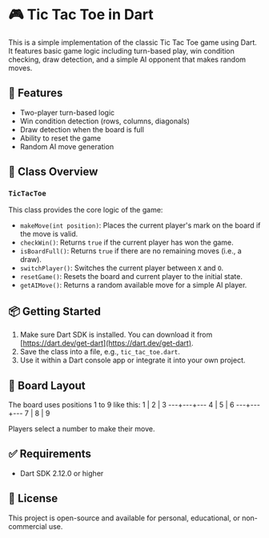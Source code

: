 # 🎮 Tic Tac Toe in Dart

This is a simple implementation of the classic Tic Tac Toe game using Dart. It features basic game logic including turn-based play, win condition checking, draw detection, and a simple AI opponent that makes random moves.

## 🧩 Features

- Two-player turn-based logic
- Win condition detection (rows, columns, diagonals)
- Draw detection when the board is full
- Ability to reset the game
- Random AI move generation

## 📄 Class Overview

### `TicTacToe`

This class provides the core logic of the game:

- `makeMove(int position)`: Places the current player's mark on the board if the move is valid.
- `checkWin()`: Returns `true` if the current player has won the game.
- `isBoardFull()`: Returns `true` if there are no remaining moves (i.e., a draw).
- `switchPlayer()`: Switches the current player between `X` and `O`.
- `resetGame()`: Resets the board and current player to the initial state.
- `getAIMove()`: Returns a random available move for a simple AI player.

## 📦 Getting Started

1. Make sure Dart SDK is installed. You can download it from [https://dart.dev/get-dart](https://dart.dev/get-dart).
2. Save the class into a file, e.g., `tic_tac_toe.dart`.
3. Use it within a Dart console app or integrate it into your own project.

## 🚀 Board Layout

The board uses positions 1 to 9 like this:
1 | 2 | 3
---+---+---
4 | 5 | 6
---+---+---
7 | 8 | 9


Players select a number to make their move.

## ✅ Requirements

- Dart SDK 2.12.0 or higher

## 📘 License

This project is open-source and available for personal, educational, or non-commercial use.

